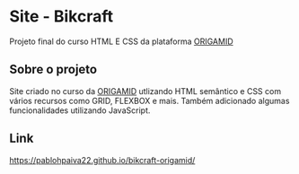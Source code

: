 # Site - Bikcraft
Projeto final do curso HTML E CSS da plataforma [ORIGAMID](https://www.origamid.com/)

## Sobre o projeto
Site criado no curso da [ORIGAMID](https://www.origamid.com/) utlizando HTML semântico e CSS com vários recursos como GRID, FLEXBOX e mais.
Também adicionado algumas funcionalidades utilizando JavaScript.

## Link

https://pablohpaiva22.github.io/bikcraft-origamid/

